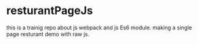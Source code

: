 # resturantPageJs

this is a trainig repo about js webpack and js Es6 module.
making a single page resturant demo with raw js.